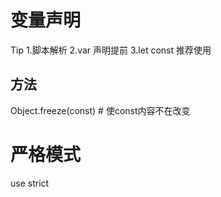 # 变量声明
Tip
1.脚本解析
2.var 声明提前
3.let const 推荐使用


## 方法
Object.freeze(const) # 使const内容不在改变

# 严格模式
use strict